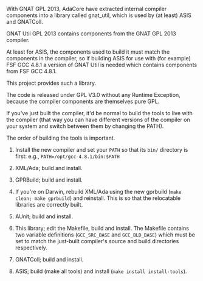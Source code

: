 With GNAT GPL 2013, AdaCore have extracted internal compiler
components into a library called gnat_util, which is used by (at
least) ASIS and GNATColl.

GNAT Util GPL 2013 contains components from the GNAT GPL 2013
compiler.

At least for ASIS, the components used to build it must match the
components in the compiler, so if building ASIS for use with (for
example) FSF GCC 4.8.1 a version of GNAT Util is needed which contains
components from FSF GCC 4.8.1.

This project provides such a library.

The code is released under GPL V3.0 without any Runtime Exception,
because the compiler components are themselves pure GPL.

If you've just built the compiler, it'd be normal to build the tools
to live with the compiler (that way you can have different versions of
the compiler on your system and switch between them by changing the
PATH).

The order of building the tools is important.

1. Install the new compiler and set your `PATH` so that its `bin/`
   directory is first: e.g., `PATH=/opt/gcc-4.8.1/bin:$PATH`

1. XML/Ada; build and install.

1. GPRBuild; build and install.

1. If you're on Darwin, rebuild XML/Ada using the new gprbuild (`make
   clean; make gprbuild`) and reinstall. This is so that the
   relocatable libraries are correctly built.

1. AUnit; build and install.

1. This library; edit the Makefile, build and install. The Makefile
   contains two variable definitions (`GCC_SRC_BASE` and
   `GCC_BLD_BASE`) which must be set to match the just-built
   compiler's source and build directories respectively.

1. GNATColl; build and install.

1. ASIS; build (make all tools) and install (`make install
   install-tools`).
